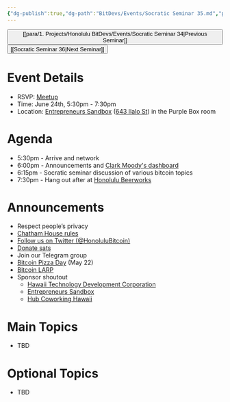 ```yaml
---
{"dg-publish":true,"dg-path":"BitDevs/Events/Socratic Seminar 35.md","permalink":"/bit-devs/events/socratic-seminar-35/","title":"Socratic Seminar 35","tags":["bitdevs","bitcoin","resource","socratic-35"],"noteIcon":"3","created":"2024-05-26T13:33:35.902-10:00","updated":"2024-05-26T13:58:15.129-10:00"}
---
```




<button class="obsidian-button previous-seminar">[[para/1. Projects/Honolulu BitDevs/Events/Socratic Seminar 34\|Previous Seminar]]</button> <button class="obsidian-button next-seminar">[[Socratic Seminar 36\|Next Seminar]]</button>

# Event Details

- RSVP: [Meetup](https://www.meetup.com/honolulu-bitdevs/events/301264813/)
- Time: June 24th, 5:30pm - 7:30pm
- Location: [Entrepreneurs Sandbox](https://sandboxhawaii.org/) ([643 Ilalo St](https://goo.gl/maps/3Zj38htV13iUn4dcA)) in the Purple Box room

# Agenda

- 5:30pm - Arrive and network  
- 6:00pm - Announcements and [Clark Moody's dashboard](https://bitcoin.clarkmoody.com/dashboard/)
- 6:15pm - Socratic seminar discussion of various bitcoin topics
- 7:30pm - Hang out after at [Honolulu Beerworks](https://www.honolulubeerworks.com/)

# Announcements

- Respect people’s privacy
- [Chatham House rules](https://www.chathamhouse.org/about-us/chatham-house-rule)
- [Follow us on Twitter (@HonoluluBitcoin)](https://twitter.com/HonoluluBitcoin)
- [Donate sats](https://checkout.opennode.com/p/5dea6b7a-d33c-4fda-b54c-98f092814c7d)
- Join our Telegram group
- [Bitcoin Pizza Day](https://www.meetup.com/honolulu-crypto-meetup-group/events/301020705/) (May 22)
- [Bitcoin LARP](https://www.base58.info/classes/larp)
- Sponsor shoutout
	- [Hawaii Technology Development Corporation](https://www.htdc.org/about/)
	- [Entrepreneurs Sandbox](https://sandboxhawaii.org/)
	- [Hub Coworking Hawaii](https://hubcoworkinghi.com/)

# Main Topics

- TBD

# Optional Topics

- TBD
